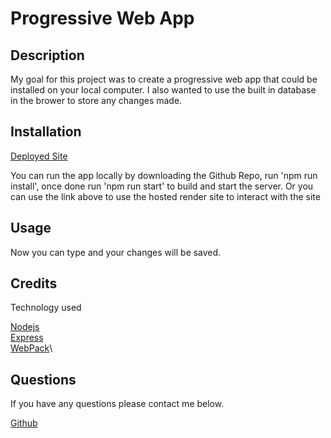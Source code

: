 # Progressive Web App

## Description
  
My goal for this project was to create a progressive web app that could be installed on your local computer.  I also wanted to use the built in database in the brower to store any changes made.


## Installation

[Deployed Site](https://progressive-web-app-iw31.onrender.com/)

You can run the app locally by downloading the Github Repo, run 'npm run install', once done run 'npm run start' to build and start the server.  Or you can use the link above to use the hosted render site to interact with the site
  
## Usage

Now you can type and your changes will be saved.


## Credits

Technology used

[Nodejs](https://nodejs.org/en)\
[Express](https://expressjs.com/)\
[WebPack](https://webpack.js.org/)\


## Questions

If you have any questions please contact me below.

[Github](https://github.com/jakerasmusson)
